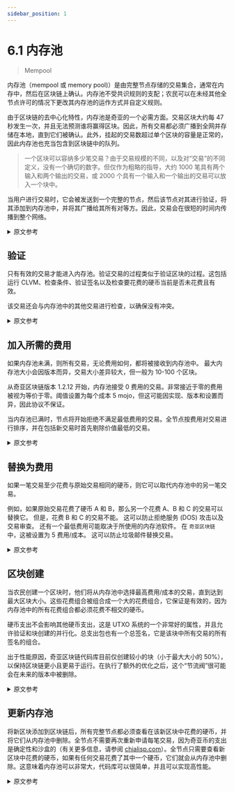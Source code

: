 ```yaml
---
sidebar_position: 1
---
```


# 6.1 内存池

> Mempool

内存池（mempool 或 memory pool)）是由完整节点存储的交易集合，通常在内存中，然后在区块链上确认。内存池不受共识规则的支配；农民可以在未经其他全节点许可的情况下更改其内存池的运作方式并自定义规则。

由于区块链的去中心化特性，内存池是奇亚的一个必需方面。交易区块大约每 47 秒发生一次，并且无法预测谁将赢得区块。因此，所有交易都必须广播到全网并存储在本地，直到它们被确认。此外，挂起的交易数超过单个区块的容量是正常的，因此内存池也充当包含到区块链中的队列。

> 一个区块可以容纳多少笔交易？由于交易规模的不同，以及对“交易”的不同定义，没有一个确切的数字。但仅作为粗略的指导，大约 1000 笔具有两个输入和两个输出的交易，或 2000 个具有一个输入和一个输出的交易可以放入一个块中。

当用户进行交易时，它会被发送到一个完整的节点，然后该节点对其进行验证，将其添加到内存池中，并将其广播给其所有对等方。因此，交易会在很短的时间内传播到整个网络。

<details>
<summary>原文参考</summary>

The mempool (or memory pool) is a collection of transactions stored by full nodes, usually in memory, before they are confirmed on the blockchain. The mempool is not dictated by the consensus rules; a farmer can change how their mempool functions and customize the rules without permission from other full nodes.

The mempool is a required facet of Chia due to the decentralized nature of the blockchain. Transaction blocks occur approximately every 47 seconds, and it's impossible to predict who will win a block. Therefore, all transactions must be broadcast to the whole network and stored locally until they are confirmed. Additionally, it is normal to have more pending transactions than can fit in a single block, so the mempool also acts as a queue for inclusion into the blockchain.

> How many transactions can fit into a block? Due to the varying size of transactions, and the different definitions of what even counts as a "transaction," there is not an exact number. But just for a bit of rough guidance, approximately 1000 transactions with two inputs and two outputs, or 2000 transactions with one input and one output can fit into a single block.

When a user makes a transaction, it gets sent to a full node, which then verifies it, adds it to the mempool, and broadcasts it to all of its peers. Therefore, transactions get propagated to the whole network in a very short period of time.

</details>

## 验证

只有有效的交易才能进入内存池。验证交易的过程类似于验证区块的过程。这包括运行 CLVM、检查条件、验证签名以及检查要花费的硬币当前是否未花费且有效。

该交易还会与内存池中的其他交易进行检查，以确保没有冲突。

<details>
<summary>原文参考</summary>

- ## Validation

Only valid transactions are allowed to enter the mempool. The process of validating transactions is similar to the process of validating blocks. This includes running CLVM, checking conditions, validating signatures, and checking that the coins to be spent are currently unspent and valid.

The transaction is also checked against other transactions in the mempool, to ensure there are no conflicts.

</details>

## 加入所需的费用

如果内存池未满，则所有交易，无论费用如何，都将被接收到内存池中。 最大内存池大小会因版本而异，交易大小差异较大，但一般为 10-100 个区块。

从奇亚区块链版本 1.2.12 开始，内存池接受 0 费用的交易。非常接近于零的费用被视为等价于零。阈值设置为每个成本 5 mojo，但这可能因实现、版本和设置而异，因此协议不保证。

当内存池已满时，节点将开始拒绝不满足最低费用的交易。全节点按费用对交易进行排序，并在包括新交易时首先剔除价值最低的交易。

<details>
<summary>原文参考</summary>

- ## Fee Required for Inclusion

If the mempool is not full, all transactions regardless of fee are accepted into the mempool. The maximum mempool size can vary by version, and transactions have a large variance in size, but it is generally 10-100 blocks.

Transactions with 0 fee are accepted into the mempool as of chia-blockchain version 1.2.12. Fees that are very close to zero are considered equivalent to zero. The threshold is set at 5 mojo per cost, but this can vary by implementation, version, and settings, so it's not guaranteed by the protocol.

When the mempool gets full, nodes will start rejecting transactions that don't meet a minimum fee. The full node sorts the transactions by fee-per-cost, and kicks out the least valuable transactions first, when including new ones.

</details>

## 替换为费用

如果一笔交易至少花费与原始交易相同的硬币，则它可以取代内存池中的另一笔交易。

例如，如果原始交易花费了硬币 A 和 B，那么另一个花费 A、B 和 C 的交易可以替换它。 但是，花费 B 和 C 的交易不能。 这可以防止拒绝服务 (DOS) 攻击以及交易审查。 还有一个最低费用可能取决于所使用的内存池软件。 在 `奇亚区块链` 中，这被设置为 5 费用/成本。 这可以防止垃圾邮件替换交易。

<details>
<summary>原文参考</summary>

- ## Replace by Fee

A transaction can replace another tranasction in the mempool if it spends at least the same coins as the original one.

For example, if the original transaction spent coins A and B, then another transaction that spends A, B, and C can replace it. However, a transaction that spends B and C cannot. This prevents denial-of-service (DOS) attacks, as well as censorship of transactions. There is also a minimum fee bump which might depend on mempool software being used. In `chia-blockchain`, this is set to 5 fee-per-cost. This prevents spam replacement transactions.

</details>

## 区块创建

当农民创建一个区块时，他们将从内存池中选择最高费用/成本的交易，直到达到最大区块大小。这些花费组合被组合成一个大的花费组合，它保证是有效的，因为内存池中的所有花费组合都必须花费不相交的硬币。

硬币支出不会影响其他硬币支出，这是 UTXO 系统的一个非常好的属性，并且允许验证和块创建的并行化。总支出包也有一个总签名，它是该块中所有交易的所有签名的组合。

出于性能原因，奇亚区块链代码库目前仅创建较小的块（小于最大大小的 50%），以保持区块链更小且更易于运行。在执行了额外的优化之后，这个“节流阀”很可能会在未来的版本中被删除。

<details>
<summary>原文参考</summary>

- ## Block Creation

When the farmer makes a block, they will select the highest fee/cost transactions from the mempool until they reach the maximum block size. These spend bundles are combined into one large spend bundle, which is guaranteed to be valid,
since all spend bundles in the mempool must spend disjoint coins.

Coin spends cannot impact other coin spends, which is a very nice property of UTXO systems, and allows parallelization of validation and block creation. The aggregate
spend bundle also has one aggregate signature, which is a combination of all the signatures of all the transactions in that block.

For performance reasons, the chia-blockchain codebase currently creates only smaller blocks (less than 50% of the maximum size) in order to keep the blockchain smaller and easier to run. This "throttle" is likely to be removed in future versions, after additional optimizations have been performed.

</details>

## 更新内存池

将新区块添加到区块链后，所有完整节点都必须查看在该新区块中花费的硬币，并将它们从内存池中删除。全节点不需要再次重新申请每笔交易，因为奇亚币的支出是确定性和沙盒的（有关更多信息，请参阅 [chialisp.com](https://chialisp.com)）。全节点只需要查看新区块中花费的硬币，如果有任何交易花费了其中一个硬币，它们就会从内存池中删除。这意味着内存池可以非常大，代码库可以很简单，并且可以实现高性能。

<details>
<summary>原文参考</summary>

- ## Updating the Mempool

After a new block is added to the blockchain, all full nodes must look at the coins that were spent in that new block, and remove them from the mempool. The full node does not need to re-apply every transaction again, since Chia coin spends are deterministic and sandboxed (see [chialisp.com](https://chialisp.com) for more info). The full node only needs to look at the spent coins in the new block, and if there are any transactions that spend one of those coins, they are removed from the mempool. This means the mempool can be very large, the codebase can be simple, and high performance can be achieved.

</details>
